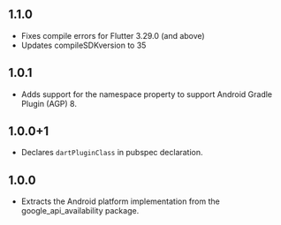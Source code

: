 ## 1.1.0

 * Fixes compile errors for Flutter 3.29.0 (and above)
 * Updates compileSDKversion to 35

## 1.0.1

* Adds support for the namespace property to support Android Gradle Plugin (AGP) 8.

## 1.0.0+1

* Declares `dartPluginClass` in pubspec declaration.

## 1.0.0

* Extracts the Android platform implementation from the google_api_availability package.
